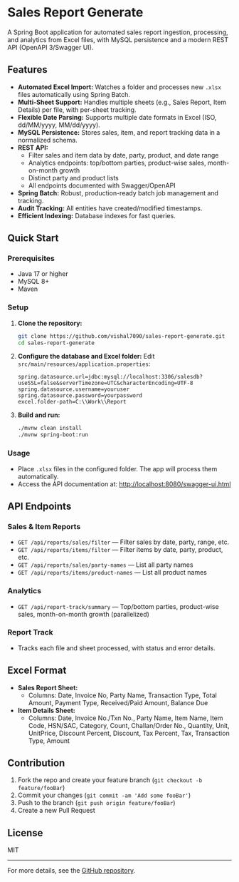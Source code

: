 # Sales Report Generate

A Spring Boot application for automated sales report ingestion, processing, and analytics from Excel files, with MySQL persistence and a modern REST API (OpenAPI 3/Swagger UI).

## Features
- **Automated Excel Import:** Watches a folder and processes new `.xlsx` files automatically using Spring Batch.
- **Multi-Sheet Support:** Handles multiple sheets (e.g., Sales Report, Item Details) per file, with per-sheet tracking.
- **Flexible Date Parsing:** Supports multiple date formats in Excel (ISO, dd/MM/yyyy, MM/dd/yyyy).
- **MySQL Persistence:** Stores sales, item, and report tracking data in a normalized schema.
- **REST API:**
  - Filter sales and item data by date, party, product, and date range
  - Analytics endpoints: top/bottom parties, product-wise sales, month-on-month growth
  - Distinct party and product lists
  - All endpoints documented with Swagger/OpenAPI
- **Spring Batch:** Robust, production-ready batch job management and tracking.
- **Audit Tracking:** All entities have created/modified timestamps.
- **Efficient Indexing:** Database indexes for fast queries.

## Quick Start

### Prerequisites
- Java 17 or higher
- MySQL 8+
- Maven

### Setup
1. **Clone the repository:**
   ```sh
   git clone https://github.com/vishal7090/sales-report-generate.git
   cd sales-report-generate
   ```
2. **Configure the database and Excel folder:**
   Edit `src/main/resources/application.properties`:
   ```properties
   spring.datasource.url=jdbc:mysql://localhost:3306/salesdb?useSSL=false&serverTimezone=UTC&characterEncoding=UTF-8
   spring.datasource.username=youruser
   spring.datasource.password=yourpassword
   excel.folder-path=C:\\Work\\Report
   ```
3. **Build and run:**
   ```sh
   ./mvnw clean install
   ./mvnw spring-boot:run
   ```

### Usage
- Place `.xlsx` files in the configured folder. The app will process them automatically.
- Access the API documentation at: [http://localhost:8080/swagger-ui.html](http://localhost:8080/swagger-ui.html)

## API Endpoints

### Sales & Item Reports
- `GET /api/reports/sales/filter` — Filter sales by date, party, range, etc.
- `GET /api/reports/items/filter` — Filter items by date, party, product, etc.
- `GET /api/reports/sales/party-names` — List all party names
- `GET /api/reports/items/product-names` — List all product names

### Analytics
- `GET /api/report-track/summary` — Top/bottom parties, product-wise sales, month-on-month growth (parallelized)

### Report Track
- Tracks each file and sheet processed, with status and error details.

## Excel Format
- **Sales Report Sheet:**
  - Columns: Date, Invoice No, Party Name, Transaction Type, Total Amount, Payment Type, Received/Paid Amount, Balance Due
- **Item Details Sheet:**
  - Columns: Date, Invoice No./Txn No., Party Name, Item Name, Item Code, HSN/SAC, Category, Count, Challan/Order No., Quantity, Unit, UnitPrice, Discount Percent, Discount, Tax Percent, Tax, Transaction Type, Amount

## Contribution
1. Fork the repo and create your feature branch (`git checkout -b feature/fooBar`)
2. Commit your changes (`git commit -am 'Add some fooBar'`)
3. Push to the branch (`git push origin feature/fooBar`)
4. Create a new Pull Request

## License
MIT

---

For more details, see the [GitHub repository](https://github.com/vishal7090/sales-report-generate).
